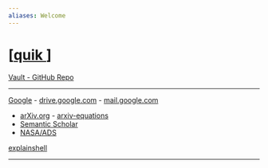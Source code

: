 ```yaml
---
aliases: Welcome
---
```


# [[quik ]] 

[Vault - GitHub Repo](https://github.com/antvopilov/Vault) 

---

[Google](https://google.com) - [drive.google.com](https://drive.google.com/) - [mail.google.com](https://mail.google.com/)

- [arXiv.org](https://arxiv.org/) - [arxiv-equations](https://arxiv-equations.netlify.app/) 
- [Semantic Scholar](https://www.semanticscholar.org/)
- [NASA/ADS](https://ui.adsabs.harvard.edu/)

[explainshell](https://explainshell.com/)

---









[//begin]: # "Autogenerated link references for markdown compatibility"
[quik]: quik "quik"
[//end]: # "Autogenerated link references"